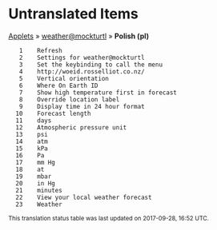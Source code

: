 # Untranslated Items
[Applets](../../../README.md) &#187; [weather@mockturtl](../README.md) &#187; **Polish (pl)**

       1	Refresh
       2	Settings for weather@mockturtl
       3	Set the keybinding to call the menu
       4	http://woeid.rosselliot.co.nz/
       5	Vertical orientation
       6	Where On Earth ID
       7	Show high temperature first in forecast
       8	Override location label
       9	Display time in 24 hour format
      10	Forecast length
      11	days
      12	Atmospheric pressure unit
      13	psi
      14	atm
      15	kPa
      16	Pa
      17	mm Hg
      18	at
      19	mbar
      20	in Hg
      21	minutes
      22	View your local weather forecast
      23	Weather

<sup>This translation status table was last updated on 2017-09-28, 16:52 UTC.</sup>
